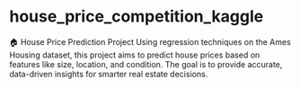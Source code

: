 # house_price_competition_kaggle
🏠 House Price Prediction Project Using regression techniques on the Ames Housing dataset, this project aims to predict house prices based on features like size, location, and condition. The goal is to provide accurate, data-driven insights for smarter real estate decisions.
